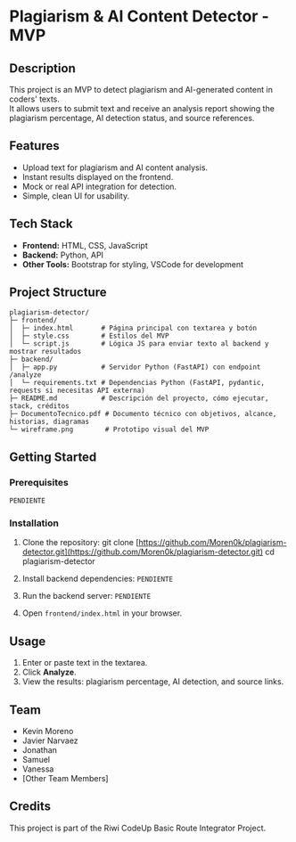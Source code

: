 # Plagiarism & AI Content Detector - MVP

## Description

This project is an MVP to detect plagiarism and AI-generated content in coders' texts.  
It allows users to submit text and receive an analysis report showing the plagiarism percentage, AI detection status, and source references.

## Features

- Upload text for plagiarism and AI content analysis.
- Instant results displayed on the frontend.
- Mock or real API integration for detection.
- Simple, clean UI for usability.

## Tech Stack

- **Frontend:** HTML, CSS, JavaScript
- **Backend:** Python, API
- **Other Tools:** Bootstrap for styling, VSCode for development

## Project Structure

    plagiarism-detector/
    ├─ frontend/
    │  ├─ index.html       # Página principal con textarea y botón
    │  ├─ style.css        # Estilos del MVP
    │  └─ script.js        # Lógica JS para enviar texto al backend y mostrar resultados
    ├─ backend/
    │  ├─ app.py           # Servidor Python (FastAPI) con endpoint /analyze
    │  └─ requirements.txt # Dependencias Python (FastAPI, pydantic, requests si necesitas API externa)
    ├─ README.md           # Descripción del proyecto, cómo ejecutar, stack, créditos
    ├─ DocumentoTecnico.pdf # Documento técnico con objetivos, alcance, historias, diagramas
    └─ wireframe.png        # Prototipo visual del MVP

## Getting Started

### Prerequisites

`PENDIENTE`

### Installation

1. Clone the repository:
    git clone [https://github.com/Moren0k/plagiarism-detector.git](https://github.com/Moren0k/plagiarism-detector.git)
    cd plagiarism-detector

2. Install backend dependencies:
`PENDIENTE`

3. Run the backend server:
`PENDIENTE`

4. Open `frontend/index.html` in your browser.

## Usage

1. Enter or paste text in the textarea.
2. Click **Analyze**.
3. View the results: plagiarism percentage, AI detection, and source links.

## Team

- Kevin Moreno
- Javier Narvaez
- Jonathan
- Samuel
- Vanessa
- [Other Team Members]

## Credits

This project is part of the Riwi CodeUp Basic Route Integrator Project.
